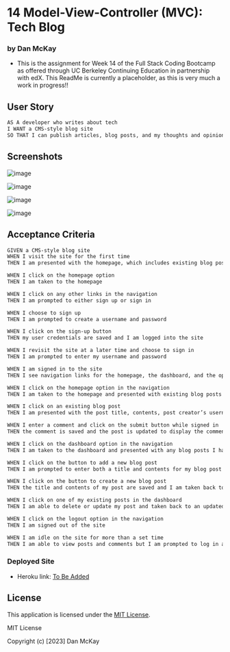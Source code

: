 # 14 Model-View-Controller (MVC): Tech Blog

### by Dan McKay

* This is the assignment for Week 14 of the Full Stack Coding Bootcamp as offered through UC Berkeley Continuing Education in partnership with edX. This ReadMe is currently a placeholder, as this is very much a work in progress!!

## User Story

```md
AS A developer who writes about tech
I WANT a CMS-style blog site
SO THAT I can publish articles, blog posts, and my thoughts and opinions
```

## Screenshots
![image](https://github.com/DanielFMcKay/Tech-Blog/assets/123746582/ac2a3162-ecc6-4127-9800-92a253636156)

![image](https://github.com/DanielFMcKay/Tech-Blog/assets/123746582/5bbcde54-0888-4755-85e4-2135d1923ce9)

![image](https://github.com/DanielFMcKay/Tech-Blog/assets/123746582/e939725c-d3c6-46ce-8f89-521303022735)

![image](https://github.com/DanielFMcKay/Tech-Blog/assets/123746582/de932c02-57dd-4d7e-8980-18bb2c17d0b7)


## Acceptance Criteria

```md
GIVEN a CMS-style blog site
WHEN I visit the site for the first time
THEN I am presented with the homepage, which includes existing blog posts if any have been posted; navigation links for the homepage and the dashboard; and the option to log in

WHEN I click on the homepage option
THEN I am taken to the homepage

WHEN I click on any other links in the navigation
THEN I am prompted to either sign up or sign in

WHEN I choose to sign up
THEN I am prompted to create a username and password

WHEN I click on the sign-up button
THEN my user credentials are saved and I am logged into the site

WHEN I revisit the site at a later time and choose to sign in
THEN I am prompted to enter my username and password

WHEN I am signed in to the site
THEN I see navigation links for the homepage, the dashboard, and the option to log out

WHEN I click on the homepage option in the navigation
THEN I am taken to the homepage and presented with existing blog posts that include the post title and the date created

WHEN I click on an existing blog post
THEN I am presented with the post title, contents, post creator’s username, and date created for that post and have the option to leave a comment

WHEN I enter a comment and click on the submit button while signed in
THEN the comment is saved and the post is updated to display the comment, the comment creator’s username, and the date created

WHEN I click on the dashboard option in the navigation
THEN I am taken to the dashboard and presented with any blog posts I have already created and the option to add a new blog post

WHEN I click on the button to add a new blog post
THEN I am prompted to enter both a title and contents for my blog post

WHEN I click on the button to create a new blog post
THEN the title and contents of my post are saved and I am taken back to an updated dashboard with my new blog post

WHEN I click on one of my existing posts in the dashboard
THEN I am able to delete or update my post and taken back to an updated dashboard

WHEN I click on the logout option in the navigation
THEN I am signed out of the site

WHEN I am idle on the site for more than a set time
THEN I am able to view posts and comments but I am prompted to log in again before I can add, update, or delete posts
```

### Deployed Site
* Heroku link: <a href=https://dans-tech-blog-9f4cea4a34ae.herokuapp.com>To Be Added</a>

## License
This application is licensed under the [MIT License](https://choosealicense.com/licenses/mit/).

MIT License

Copyright (c) [2023] Dan McKay
